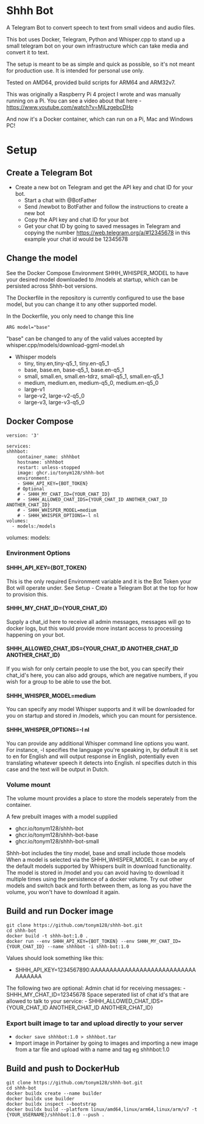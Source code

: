# Shhh Bot 
A Telegram Bot to convert speech to text from small videos and audio files.

This bot uses Docker, Telegram, Python and Whisper.cpp to stand up a small telegram bot on your own infrastructure which can take media and convert it to text.

The setup is meant to be as simple and quick as possible, so it's not meant for production use. It is intended for personal use only.

Tested on AMD64, provided build scripts for ARM64 and ARM32v7.

This was originally a Raspberry Pi 4 project I wrote and was manually running on a Pi. You can see a video about that here - https://www.youtube.com/watch?v=MjLzgebcDHo

And now it's a Docker container, which can run on a Pi, Mac and Windows PC!

# Setup
## Create a Telegram Bot
- Create a new bot on Telegram and get the API key and chat ID for your bot.
    - Start a chat with @BotFather
    - Send /newbot to BotFather and follow the instructions to create a new bot
    - Copy the API key and chat ID for your bot
    - Get your chat ID by going to saved messages in Telegram and copying the number https://web.telegram.org/a/#12345678 in this example your chat id would be 12345678

## Change the model
See the Docker Compose Environment SHHH_WHISPER_MODEL to have your desired model downloaded to /models at startup, which can be persisted across Shhh-bot versions.

The Dockerfile in the repository is currently configured to use the base model, but you can change it to any other supported model. 

In the Dockerfile, you only need to change this line

    ARG model="base"

"base" can be changed to any of the valid values accepted by whisper.cpp/models/download-ggml-model.sh

- Whisper models
    - tiny, tiny.en,tiny-q5_1, tiny.en-q5_1
    - base, base.en, base-q5_1, base.en-q5_1
    - small, small.en, small.en-tdrz, small-q5_1, small.en-q5_1
    - medium, medium.en, medium-q5_0, medium.en-q5_0
    - large-v1
    - large-v2, large-v2-q5_0
    - large-v3, large-v3-q5_0

## Docker Compose
    version: '3'

    services:
    shhhbot:
        container_name: shhhbot
        hostname: shhhbot
        restart: unless-stopped
        image: ghcr.io/tonym128/shhh-bot
        environment:
        - SHHH_API_KEY={BOT_TOKEN}
        # Optional
        # - SHHH_MY_CHAT_ID={YOUR_CHAT_ID} 
        # - SHHH_ALLOWED_CHAT_IDS={YOUR_CHAT_ID ANOTHER_CHAT_ID ANOTHER_CHAT_ID}
        # - SHHH_WHISPER_MODEL=medium 
        # - SHHH_WHISPER_OPTIONS=-l nl
    volumes:
      - models:/models
volumes:
  models:

### Environment Options
#### SHHH_API_KEY={BOT_TOKEN}

This is the only required Environment variable and it is the Bot Token your Bot will operate under. See Setup - Create a Telegram Bot at the top for how to provision this.

#### SHHH_MY_CHAT_ID={YOUR_CHAT_ID}

Supply a chat_id here to receive all admin messages, messages will go to docker logs, but this would provide more instant access to processing happening on your bot.

#### SHHH_ALLOWED_CHAT_IDS={YOUR_CHAT_ID ANOTHER_CHAT_ID ANOTHER_CHAT_ID}

If you wish for only certain people to use the bot, you can specify their chat_id's here, you can also add groups, which are negative numbers, if you wish for a group to be able to use the bot.

#### SHHH_WHISPER_MODEL=medium 

You can specify any model Whisper supports and it will be downloaded for you on startup and stored in /models, which you can mount for persistence.

#### SHHH_WHISPER_OPTIONS=-l nl

You can provide any additional Whisper command line options you want. For instance, -l specifies the language you're speaking in, by default it is set to en for English and will output response in English, potentially even translating whatever speech it detects into English.
nl specifies dutch in this case and the text will be output in Dutch.

### Volume mount

The volume mount provides a place to store the models seperately from the container.

A few prebuilt images with a model supplied
- ghcr.io/tonym128/shhh-bot
- ghcr.io/tonym128/shhh-bot-base
- ghcr.io/tonym128/shhh-bot-small

Shhh-bot includes the tiny model, base and small include those models
When a model is selected via the SHHH_WHISPER_MODEL it can be any of the default models supported by Whispers built in download functionality.
The model is stored in /model and you can avoid having to download it multiple times using the persistence of a docker volume. Try out other models and switch back and forth between them, as long as you have the volume, you won't have to download it again.

## Build and run Docker image

    git clone https://github.com/tonym128/shhh-bot.git
    cd shhh-bot
    docker build -t shhh-bot:1.0 .
    docker run --env SHHH_API_KEY={BOT_TOKEN} --env SHHH_MY_CHAT_ID={YOUR_CHAT_ID} --name shhhbot -i shhh-bot:1.0

Values should look something like this:
- SHHH_API_KEY=1234567890:AAAAAAAAAAAAAAAAAAAAAAAAAAAAAAAAAAA

The following two are optional:
Admin chat id for receiving messages:
    - SHHH_MY_CHAT_ID=12345678
Space seperated list of chat id's that are allowed to talk to your service:
    - SHHH_ALLOWED_CHAT_IDS={YOUR_CHAT_ID ANOTHER_CHAT_ID ANOTHER_CHAT_ID}

### Export built image to tar and upload directly to your server
- ```docker save shhhbot:1.0 > shhhbot.tar```
- Import image in Portainer by going to images and importing a new image from a tar file and upload with a name and tag eg shhhbot:1.0

## Build and push to DockerHub

    git clone https://github.com/tonym128/shhh-bot.git
    cd shhh-bot
    docker buildx create --name builder
    docker buildx use builder
    docker buildx inspect --bootstrap
    docker buildx build --platform linux/amd64,linux/arm64,linux/arm/v7 -t {YOUR_USERNAME}/shhhbot:1.0 --push .
